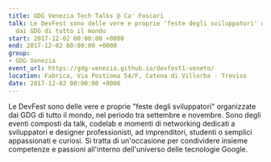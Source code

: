 ```yaml
---
title: GDG Venezia Tech Talks @ Ca' Foscari
talk: Le DevFest sono delle vere e proprie 'feste degli sviluppatori' organizzate
  dai GDG di tutto il mondo
start: 2017-12-02 00:00:00 +0000
end: 2017-12-02 00:00:00 +0000
group:
- GDG Venezia
event_url: https://gdg-venezia.github.io/devfest1-veneto/
location: Fabrica, Via Postioma 54/F, Catena di Villorba - Treviso
date: 2017-12-02 00:00:00 +0000
---
```

Le DevFest sono delle vere e proprie "feste degli sviluppatori" organizzate dai GDG di tutto il mondo, nel periodo tra settembre e novembre. Sono degli eventi composti da talk, codelab e momenti di networking dedicati a sviluppatori e designer professionisti, ad imprenditori, studenti o semplici appassionati e curiosi. Si tratta di un'occasione per condividere insieme competenze e passioni all'interno dell'universo delle tecnologie Google.
